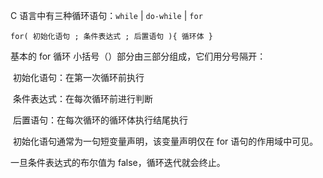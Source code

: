 C 语言中有三种循环语句：`while` | `do-while` | `for`



`for( 初始化语句 ; 条件表达式 ; 后置语句 ){ 循环体 }`


基本的 for 循环 小括号（）部分由三部分组成，它们用分号隔开：

​    初始化语句：在第一次循环前执行

​    条件表达式：在每次循环前进行判断

​    后置语句：在每次循环的循环体执行结尾执行

​    初始化语句通常为一句短变量声明，该变量声明仅在 for 语句的作用域中可见。



一旦条件表达式的布尔值为 false，循环迭代就会终止。
